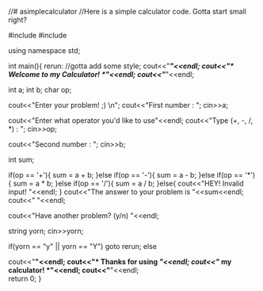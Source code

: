 //# asimplecalculator
//Here is a simple calculator code. Gotta start small right? 

#include <iostream>
#include <cmath>

using namespace std;

int main(){
rerun:
//gotta add some style;
cout<<"*****************************"<<endl;
cout<<"* Welcome to my Calculator! *"<<endl;
cout<<"*****************************"<<endl;

int a;
int b;
char op;


cout<<"Enter your problem! ;) \n";
cout<<"First number : ";
cin>>a;

cout<<"Enter what operator you'd like to use"<<endl;
cout<<"Type (+, -, /, *) : ";
cin>>op;

cout<<"Second number : ";
cin>>b;

int sum;

if(op == '+'){
    sum = a + b;
}else if(op == '-'){
    sum = a - b;
}else if(op == '*'){
    sum = a * b;
}else if(op == '/'){
    sum = a / b;
}else{
    cout<<"HEY! Invalid input! "<<endl;
}
cout<<"The answer to your problem is "<<sum<<endl;
cout<<" "<<endl;


cout<<"Have another problem? (y/n) "<<endl;

string yorn;
cin>>yorn;

if(yorn == "y" || yorn == "Y")
    goto rerun;
else

cout<<"********************"<<endl;
cout<<"* Thanks for using *"<<endl;
cout<<"*  my calculator!  *"<<endl;
cout<<"********************"<<endl;  
    return 0;
}

